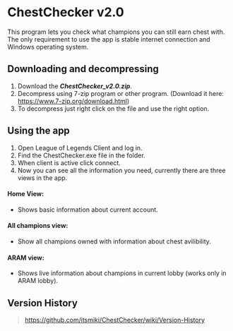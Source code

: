# ChestChecker v2.0
This program lets you check what champions you can still earn chest with.
The only requirement to use the app is stable internet connection and Windows operating system.

## Downloading and decompressing
1. Download the ***ChestChecker_v2.0.zip***.
2. Decompress using 7-zip program or other program. (Download it here: https://www.7-zip.org/download.html)
3. To decompress just right click on the file and use the right option.

## Using the app
1. Open League of Legends Client and log in.
2. Find the ChestChecker.exe file in the folder.
3. When client is active click connect.
4. Now you can see all the information you need, currently there are three views in the app.
 
#### Home View:    
* Shows basic information about current account.
  
#### All champions view:
* Show all champions owned with information about chest avilibility.

#### ARAM view:
* Shows live information about champions in current lobby (works only in ARAM lobby).

## Version History
> https://github.com/itsmiki/ChestChecker/wiki/Version-History
